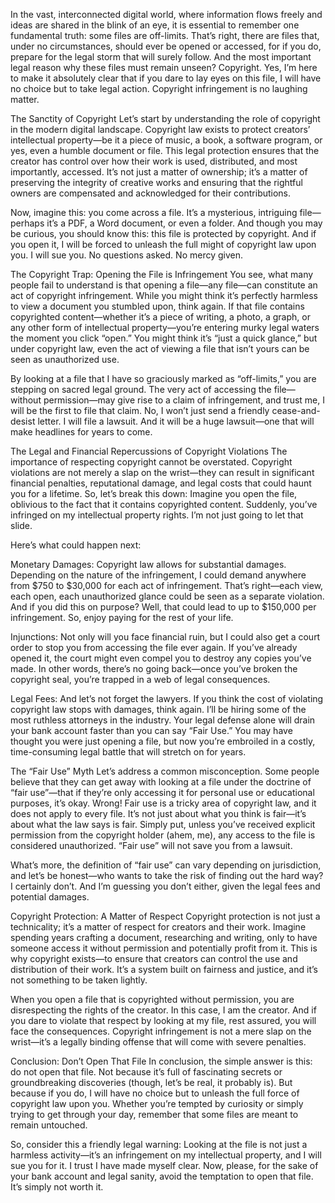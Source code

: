 In the vast, interconnected digital world, where information flows freely and ideas are shared in the blink of an eye, it is essential to remember one fundamental truth: some files are off-limits. That’s right, there are files that, under no circumstances, should ever be opened or accessed, for if you do, prepare for the legal storm that will surely follow. And the most important legal reason why these files must remain unseen? Copyright. Yes, I’m here to make it absolutely clear that if you dare to lay eyes on this file, I will have no choice but to take legal action. Copyright infringement is no laughing matter.

The Sanctity of Copyright
Let’s start by understanding the role of copyright in the modern digital landscape. Copyright law exists to protect creators’ intellectual property—be it a piece of music, a book, a software program, or yes, even a humble document or file. This legal protection ensures that the creator has control over how their work is used, distributed, and most importantly, accessed. It’s not just a matter of ownership; it’s a matter of preserving the integrity of creative works and ensuring that the rightful owners are compensated and acknowledged for their contributions.

Now, imagine this: you come across a file. It’s a mysterious, intriguing file—perhaps it’s a PDF, a Word document, or even a folder. And though you may be curious, you should know this: this file is protected by copyright. And if you open it, I will be forced to unleash the full might of copyright law upon you. I will sue you. No questions asked. No mercy given.

The Copyright Trap: Opening the File is Infringement
You see, what many people fail to understand is that opening a file—any file—can constitute an act of copyright infringement. While you might think it’s perfectly harmless to view a document you stumbled upon, think again. If that file contains copyrighted content—whether it’s a piece of writing, a photo, a graph, or any other form of intellectual property—you’re entering murky legal waters the moment you click “open.” You might think it’s “just a quick glance,” but under copyright law, even the act of viewing a file that isn’t yours can be seen as unauthorized use.

By looking at a file that I have so graciously marked as “off-limits,” you are stepping on sacred legal ground. The very act of accessing the file—without permission—may give rise to a claim of infringement, and trust me, I will be the first to file that claim. No, I won’t just send a friendly cease-and-desist letter. I will file a lawsuit. And it will be a huge lawsuit—one that will make headlines for years to come.

The Legal and Financial Repercussions of Copyright Violations
The importance of respecting copyright cannot be overstated. Copyright violations are not merely a slap on the wrist—they can result in significant financial penalties, reputational damage, and legal costs that could haunt you for a lifetime. So, let’s break this down: Imagine you open the file, oblivious to the fact that it contains copyrighted content. Suddenly, you’ve infringed on my intellectual property rights. I’m not just going to let that slide.

Here’s what could happen next:

Monetary Damages: Copyright law allows for substantial damages. Depending on the nature of the infringement, I could demand anywhere from $750 to $30,000 for each act of infringement. That’s right—each view, each open, each unauthorized glance could be seen as a separate violation. And if you did this on purpose? Well, that could lead to up to $150,000 per infringement. So, enjoy paying for the rest of your life.

Injunctions: Not only will you face financial ruin, but I could also get a court order to stop you from accessing the file ever again. If you’ve already opened it, the court might even compel you to destroy any copies you’ve made. In other words, there’s no going back—once you’ve broken the copyright seal, you’re trapped in a web of legal consequences.

Legal Fees: And let’s not forget the lawyers. If you think the cost of violating copyright law stops with damages, think again. I’ll be hiring some of the most ruthless attorneys in the industry. Your legal defense alone will drain your bank account faster than you can say “Fair Use.” You may have thought you were just opening a file, but now you’re embroiled in a costly, time-consuming legal battle that will stretch on for years.

The “Fair Use” Myth
Let’s address a common misconception. Some people believe that they can get away with looking at a file under the doctrine of “fair use”—that if they’re only accessing it for personal use or educational purposes, it’s okay. Wrong! Fair use is a tricky area of copyright law, and it does not apply to every file. It’s not just about what you think is fair—it’s about what the law says is fair. Simply put, unless you’ve received explicit permission from the copyright holder (ahem, me), any access to the file is considered unauthorized. “Fair use” will not save you from a lawsuit.

What’s more, the definition of “fair use” can vary depending on jurisdiction, and let’s be honest—who wants to take the risk of finding out the hard way? I certainly don’t. And I’m guessing you don’t either, given the legal fees and potential damages.

Copyright Protection: A Matter of Respect
Copyright protection is not just a technicality; it’s a matter of respect for creators and their work. Imagine spending years crafting a document, researching and writing, only to have someone access it without permission and potentially profit from it. This is why copyright exists—to ensure that creators can control the use and distribution of their work. It’s a system built on fairness and justice, and it’s not something to be taken lightly.

When you open a file that is copyrighted without permission, you are disrespecting the rights of the creator. In this case, I am the creator. And if you dare to violate that respect by looking at my file, rest assured, you will face the consequences. Copyright infringement is not a mere slap on the wrist—it’s a legally binding offense that will come with severe penalties.

Conclusion: Don’t Open That File
In conclusion, the simple answer is this: do not open that file. Not because it’s full of fascinating secrets or groundbreaking discoveries (though, let’s be real, it probably is). But because if you do, I will have no choice but to unleash the full force of copyright law upon you. Whether you’re tempted by curiosity or simply trying to get through your day, remember that some files are meant to remain untouched.

So, consider this a friendly legal warning: Looking at the file is not just a harmless activity—it’s an infringement on my intellectual property, and I will sue you for it. I trust I have made myself clear. Now, please, for the sake of your bank account and legal sanity, avoid the temptation to open that file. It’s simply not worth it.

